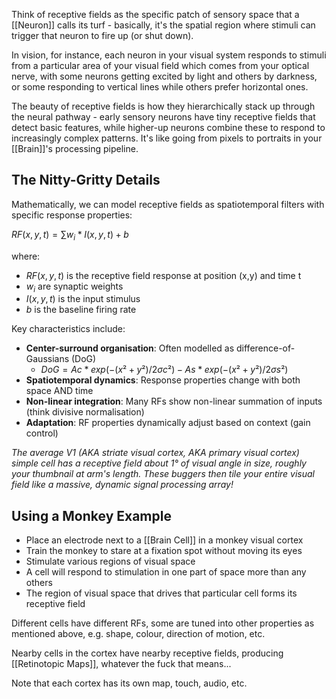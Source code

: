 Think of receptive fields as the specific patch of sensory space that a [[Neuron]] calls its turf - basically, it's the spatial region where stimuli can trigger that neuron to fire up (or shut down). 

In vision, for instance, each neuron in your visual system responds to stimuli from a particular area of your visual field which comes from your optical nerve, with some neurons getting excited by light and others by darkness, or some responding to vertical lines while others prefer horizontal ones. 

The beauty of receptive fields is how they hierarchically stack up through the neural pathway - early sensory neurons have tiny receptive fields that detect basic features, while higher-up neurons combine these to respond to increasingly complex patterns. It's like going from pixels to portraits in your [[Brain]]'s processing pipeline.

## The Nitty-Gritty Details

Mathematically, we can model receptive fields as spatiotemporal filters with specific response properties:

$RF(x,y,t) = ∑ w_i * I(x,y,t) + b$

where:
- $RF(x,y,t)$ is the receptive field response at position (x,y) and time t
- $w_i$ are synaptic weights
- $I(x,y,t)$ is the input stimulus
- $b$ is the baseline firing rate

Key characteristics include:

- **Center-surround organisation**: Often modelled as difference-of-Gaussians (DoG)
	- $DoG = Ac*exp(-(x²+y²)/2σc²) - As*exp(-(x²+y²)/2σs²)$
- **Spatiotemporal dynamics**: Response properties change with both space AND time
- **Non-linear integration**: Many RFs show non-linear summation of inputs (think divisive normalisation)
- **Adaptation**: RF properties dynamically adjust based on context (gain control)

*The average V1 (AKA striate visual cortex, AKA primary visual cortex) simple cell has a receptive field about 1° of visual angle in size, roughly your thumbnail at arm's length. These buggers then tile your entire visual field like a massive, dynamic signal processing array!* 

## Using a Monkey Example

- Place an electrode next to a [[Brain Cell]] in a monkey visual cortex
- Train the monkey to stare at a fixation spot without moving its eyes
- Stimulate various regions of visual space
- A cell will respond to stimulation in one part of space more than any others
- The region of visual space that drives that particular cell forms its receptive field

Different cells have different RFs, some are tuned into other properties as mentioned above, e.g. shape, colour, direction of motion, etc.

Nearby cells in the cortex have nearby receptive fields, producing [[Retinotopic Maps]], whatever the fuck that means...

Note that each cortex has its own map, touch, audio, etc.